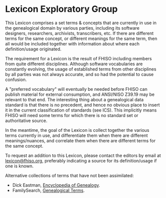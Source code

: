 Lexicon Exploratory Group
=========================

This Lexicon comprises a set terms & concepts that are currently in use in the genealogical domain by various parties, including its software designers, researchers, archivists, transcribers, etc. If there are different terms for the same concept, or different meanings for the same term, then all would be included together with information about where each definition/usage originated.

The requirement for a Lexicon is the result of FHISO including members from quite different disciplines. Although software vocabularies are constantly evolving, the usage of established terms from other disciplines by all parties was not always accurate, and so had the potential to cause confusion.

A "preferred vocabulary" will eventually be needed before FHISO can publish material for external consumption, and ANSI/NISO Z39.19 may be relevant to that end. The interesting thing about a genealogical data standard is that there is no precedent, and hence no obvious place to insert it in the current classification of standards (see ICS). This implicitly means FHISO will need some terms for which there is no standard set or authoritative source.

In the meantime, the goal of the Lexicon is collect together the various terms currently in use, and differentiate them when there are different meanings/nuances, and correlate them when there are different terms for the same concept.

To request an addition to this Lexicon, please contact the editors by email at <lexicon@fhiso.org>, preferably indicating a source for its definition/usage if one is known.

Alternative collections of terms that have not been assimilated:

*	Dick Eastman, [Encyclopedia of Genealogy](http://www.eogen.com/_Index).
*	FamilySearch, [Genealogical Terms](https://familysearch.org/learn/wiki/en/Genealogical_Terms).
